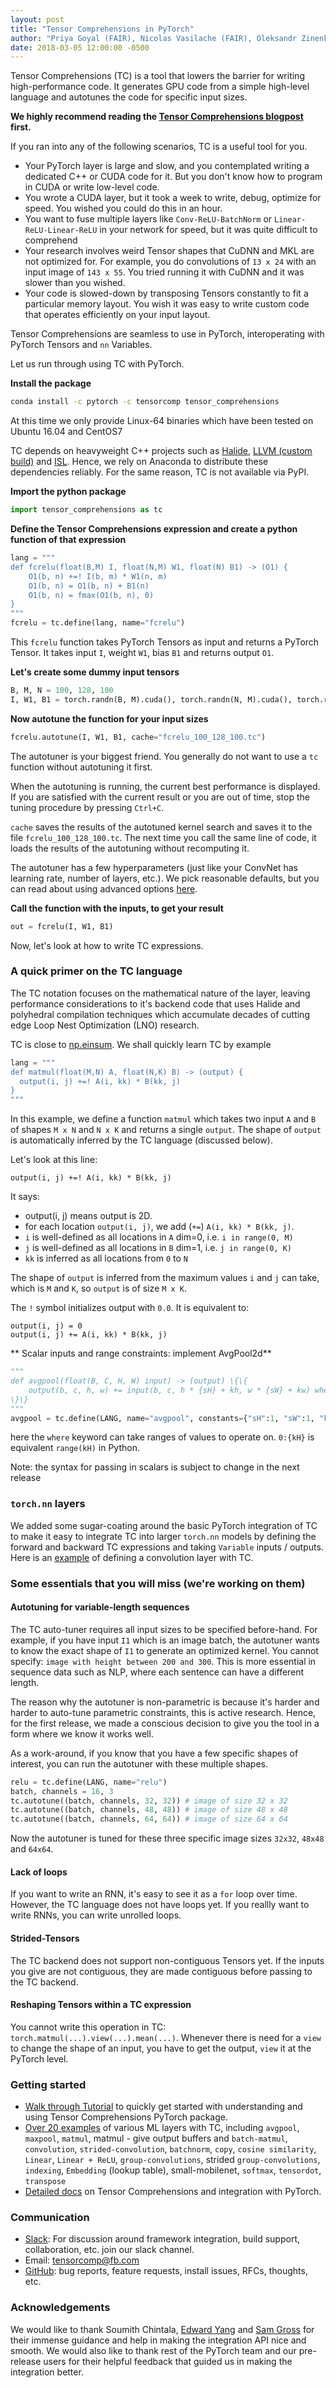 ```yaml
---
layout: post
title: "Tensor Comprehensions in PyTorch"
author: "Priya Goyal (FAIR), Nicolas Vasilache (FAIR), Oleksandr Zinenko (Inria & DI ENS), Theodoros Theodoridis (ETH Zürich), Zachary DeVito (FAIR), William S. Moses (MIT CSAIL), Sven Verdoolaege (FAIR), Andrew Adams (FAIR), Albert Cohen (Inria & DI ENS & FAIR)"
date: 2018-03-05 12:00:00 -0500
---
```




Tensor Comprehensions (TC) is a tool that lowers the barrier for writing high-performance code. It generates GPU code from a simple high-level language and autotunes the code for specific input sizes.

**We highly recommend reading the [Tensor Comprehensions blogpost](https://research.fb.com/announcing-tensor-comprehensions/) first.**

If you ran into any of the following scenarios, TC is a useful tool for you.

- Your PyTorch layer is large and slow, and you contemplated writing a dedicated C++ or CUDA code for it. But you don't know how to program in CUDA or write low-level code.
- You wrote a CUDA layer, but it took a week to write, debug, optimize for speed. You wished you could do this in an hour.
- You want to fuse multiple layers like `Conv-ReLU-BatchNorm` or `Linear-ReLU-Linear-ReLU` in your network for speed, but it was quite difficult to comprehend
- Your research involves weird Tensor shapes that CuDNN and MKL are not optimized for. For example, you do convolutions of `13 x 24` with an input image of `143 x 55`. You tried running it with CuDNN and it was slower than you wished.
- Your code is slowed-down by transposing Tensors constantly to fit a particular memory layout. You wish it was easy to write custom code that operates efficiently on your input layout.

Tensor Comprehensions are seamless to use in PyTorch, interoperating with PyTorch Tensors and `nn` Variables.

Let us run through using TC with PyTorch.

**Install the package**

```bash
conda install -c pytorch -c tensorcomp tensor_comprehensions
```

At this time we only provide Linux-64 binaries which have been tested on Ubuntu 16.04 and CentOS7

TC depends on heavyweight C++ projects such as [Halide](http://halide-lang.org/), [LLVM (custom build)](https://github.com/wsmoses/Tapir-LLVM) and [ISL](http://isl.gforge.inria.fr/). Hence, we rely on Anaconda to distribute these dependencies reliably. For the same reason, TC is not available via PyPI.

**Import the python package**

```python
import tensor_comprehensions as tc
```

**Define the Tensor Comprehensions expression and create a python function of that expression**

```python
lang = """
def fcrelu(float(B,M) I, float(N,M) W1, float(N) B1) -> (O1) {
    O1(b, n) +=! I(b, m) * W1(n, m)
    O1(b, n) = O1(b, n) + B1(n)
    O1(b, n) = fmax(O1(b, n), 0)
}
"""
fcrelu = tc.define(lang, name="fcrelu")
```
This `fcrelu` function takes PyTorch Tensors as input and returns a PyTorch Tensor.
It takes input `I`, weight `W1`, bias `B1` and returns output `O1`.

**Let's create some dummy input tensors**
```python
B, M, N = 100, 128, 100
I, W1, B1 = torch.randn(B, M).cuda(), torch.randn(N, M).cuda(), torch.randn(N).cuda()
```

**Now autotune the function for your input sizes**

```python
fcrelu.autotune(I, W1, B1, cache="fcrelu_100_128_100.tc")
```

The autotuner is your biggest friend. You generally do not want to use a `tc` function without autotuning it first.

When the autotuning is running, the current best performance is displayed. If you are satisfied with the current result or you are out of time, stop the tuning procedure by pressing `Ctrl+C`.

`cache` saves the results of the autotuned kernel search and saves it to the file `fcrelu_100_128_100.tc`. The next time you call the same line of code, it loads the results of the autotuning without recomputing it.

The autotuner has a few hyperparameters (just like your ConvNet has learning rate, number of layers, etc.). We pick reasonable defaults, but you can read about using advanced options [here](https://facebookresearch.github.io/TensorComprehensions/framework/pytorch_integration/writing_layers.html#specifying-mapping-options).


**Call the function with the inputs, to get your result**

```python
out = fcrelu(I, W1, B1)
```

Now, let's look at how to write TC expressions.

### A quick primer on the TC language

The TC notation focuses on the mathematical nature of the layer, leaving performance considerations to it's backend code that uses Halide and polyhedral compilation techniques which accumulate decades of cutting edge Loop Nest Optimization (LNO) research.

TC is close to [np.einsum](https://docs.scipy.org/doc/numpy/reference/generated/numpy.einsum.html). We shall quickly learn TC by example

```python
lang = """
def matmul(float(M,N) A, float(N,K) B) -> (output) {
  output(i, j) +=! A(i, kk) * B(kk, j)
}
"""
```

In this example, we define a function `matmul` which takes two input `A` and `B` of shapes `M x N` and `N x K` and returns a single `output`.
The shape of `output` is automatically inferred by the TC language (discussed below).

Let's look at this line:

```
output(i, j) +=! A(i, kk) * B(kk, j)
```

It says:
- output(i, j) means output is 2D.
- for each location `output(i, j)`, we add (`+=`) `A(i, kk) * B(kk, j)`.
- `i` is well-defined as all locations in `A` dim=0, i.e. `i in range(0, M)`
- `j` is well-defined as all locations in `B` dim=1, i.e. `j in range(0, K)`
- `kk` is inferred as all locations from `0` to `N`

The shape of `output` is inferred from the maximum values `i` and `j` can take, which is `M` and `K`, so `output` is of size `M x K`.

The `!` symbol initializes output with `0.0`. It is equivalent to:

```
output(i, j) = 0
output(i, j) += A(i, kk) * B(kk, j)
```

** Scalar inputs and range constraints: implement AvgPool2d**

```python
"""
def avgpool(float(B, C, H, W) input) -> (output) \{\{
    output(b, c, h, w) += input(b, c, h * {sH} + kh, w * {sW} + kw) where kh in 0:{kH}, kw in 0:{kW}
\}\}
"""
avgpool = tc.define(LANG, name="avgpool", constants={"sH":1, "sW":1, "kH":2, "kW":2})
```

here the `where` keyword can take ranges of values to operate on. `0:{kH}` is equivalent `range(kH)` in Python.

Note: the syntax for passing in scalars is subject to change in the next release

### `torch.nn` layers

We added some sugar-coating around the basic PyTorch integration of TC to make it easy to integrate TC into larger `torch.nn` models by defining the forward and backward TC expressions and taking `Variable` inputs / outputs. Here is an [example](https://github.com/facebookresearch/TensorComprehensions/blob/master/test_python/layers/test_convolution_train.py) of defining a convolution layer with TC.

### Some essentials that you will miss (we're working on them)

#### Autotuning for variable-length sequences

The TC auto-tuner requires all input sizes to be specified before-hand. For example, if you have input `I1` which is an image batch, the autotuner wants to know the exact shape of `I1` to generate an optimized kernel. You cannot specify: `image with height between 200 and 300`. This is more essential in sequence data such as NLP, where each sentence can have a different length.

The reason why the autotuner is non-parametric is because it's harder and harder to auto-tune parametric constraints, this is active research. Hence, for the first release, we made a conscious decision to give you the tool in a form where we know it works well.

As a work-around, if you know that you have a few specific shapes of interest, you can run the autotuner with these multiple shapes.

```python
relu = tc.define(LANG, name="relu")
batch, channels = 16, 3
tc.autotune((batch, channels, 32, 32)) # image of size 32 x 32
tc.autotune((batch, channels, 48, 48)) # image of size 48 x 48
tc.autotune((batch, channels, 64, 64)) # image of size 64 x 64
```

Now the autotuner is tuned for these three specific image sizes `32x32`, `48x48` and `64x64`.

#### Lack of loops
If you want to write an RNN, it's easy to see it as a `for` loop over time.
However, the TC language does not have loops yet. If you reallly want to write RNNs, you can write unrolled loops.

#### Strided-Tensors

The TC backend does not support non-contiguous Tensors yet. If the inputs you give are not contiguous, they are made contiguous before passing to the TC backend.

#### Reshaping Tensors within a TC expression

You cannot write this operation in TC: `torch.matmul(...).view(...).mean(...)`. Whenever there is need for a `view` to change the shape of an input, you have to get the output, `view` it at the PyTorch level.

### Getting started

* [Walk through Tutorial](https://facebookresearch.github.io/TensorComprehensions/tutorials/tutorial_tensordot_with_tc.html) to quickly get started with understanding and using Tensor Comprehensions PyTorch package.
* [Over 20 examples](https://github.com/facebookresearch/TensorComprehensions/tree/master/test_python/layers) of various ML layers with TC, including `avgpool`, `maxpool`, `matmul`, matmul - give output buffers and `batch-matmul`, `convolution`, `strided-convolution`, `batchnorm`, `copy`, `cosine similarity`, `Linear`, `Linear + ReLU`, `group-convolutions`, strided `group-convolutions`, `indexing`, `Embedding` (lookup table), small-mobilenet, `softmax`, `tensordot`, `transpose`
* [Detailed docs](https://facebookresearch.github.io/TensorComprehensions/framework/pytorch_integration/getting_started.html) on Tensor Comprehensions and integration with PyTorch.

### Communication

* [Slack](https://tensorcomprehensions.herokuapp.com/): For discussion around framework integration, build support, collaboration, etc. join our slack channel.
* Email: tensorcomp@fb.com
* [GitHub](https://github.com/facebookresearch/TensorComprehensions): bug reports, feature requests, install issues, RFCs, thoughts, etc.

### Acknowledgements

We would like to thank Soumith Chintala, [Edward Yang](https://github.com/ezyang) and [Sam Gross](https://github.com/colesbury) for their immense guidance and help in making the integration API nice and smooth. We would also like to thank rest of the PyTorch team and our pre-release users for their helpful feedback that guided us in making the integration better.
